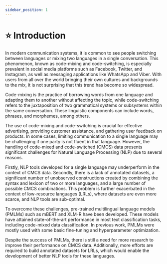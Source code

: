 ```yaml
---
sidebar_position: 1
---
```


# ⭐ Introduction

In modern communication systems, it is common to see people switching between languages or mixing two languages in a single conversation. This phenomenon, known as code-mixing and code-switching, is especially prevalent in social media platforms such as Facebook, Twitter, and Instagram, as well as messaging applications like WhatsApp and Viber. With users from all over the world bringing their own cultures and backgrounds to the mix, it is not surprising that this trend has become so widespread.

Code-mixing is the practice of borrowing words from one language and adapting them to another without affecting the topic, while code-switching refers to the juxtaposition of two grammatical systems or subsystems within the same conversation. These linguistic components can include words, phrases, and morphemes, among others.

The use of code-mixing and code-switching is crucial for effective advertising, providing customer assistance, and gathering user feedback on products. In some cases, limiting communication to a single language may be challenging if one party is not fluent in that language. However, the handling of code-mixed and code-switched (CMCS) data presents significant challenges for Natural Language Processing (NLP) due to several reasons.

Firstly, NLP tools developed for a single language may underperform in the context of CMCS data. Secondly, there is a lack of annotated datasets, a significant number of unobserved constructions created by combining the syntax and lexicon of two or more languages, and a large number of possible CMCS combinations. This problem is further exacerbated in the context of low-resource languages (LRLs), where datasets are even more scarce, and NLP tools are sub-optimal.

To overcome these challenges, pre-trained multilingual language models (PMLMs) such as mBERT and XLM-R have been developed. These models have attained state-of-the-art performance in most text classification tasks, including code-mixed data classification. In previous work, PMLMs were mostly used with some basic fine-tuning and hyperparameter optimization.

Despite the success of PMLMs, there is still a need for more research to improve their performance on CMCS data. Additionally, more efforts are required to build annotated datasets for LRLs, which would enable the development of better NLP tools for these languages.
